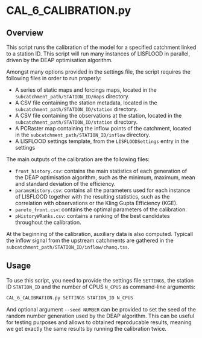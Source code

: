 # CAL_6_CALIBRATION.py

## Overview

This script runs the calibration of the model for a specified catchment linked to a station ID. This script will run many instances of LISFLOOD in parallel, driven by the DEAP optimisation algorithm.

Amongst many options provided in the settings file, the script requires the following files in order to run properly:
- A series of static maps and forcings maps, located in the `subcatchment_path/STATION_ID/maps` directory.
- A CSV file containing the station metadata, located in the `subcatchment_path/STATION_ID/station` directory.
- A CSV file containing the observations at the station, located in the `subcatchment_path/STATION_ID/station` directory.
- A PCRaster map containing the inflow points of the catchment, located in the `subcatchment_path/STATION_ID/inflow` directory.
- A LISFLOOD settings template, from the `LISFLOODSettings` entry in the settings

The main outputs of the calibration are the following files:
- `front_history.csv`: contains the main statistics of each generation of the DEAP optimisation algorithm, such as the minimum, maximum, mean and standard deviation of the efficiency.
- `paramsHistory.csv`: contains all the parameters used for each instance of LISFLOOD together with the resulting statistics, such as the correlation with observations or the Kling Gupta Efficiency (KGE).
- `pareto_front.csv`: contains the optimal parameters of the calibration.
- `pHistoryWRanks.csv`: contains a ranking of the best candidates throughout the calibration.

At the beginning of the calibration, auxiliary data is also computed. Typicall the inflow signal from the upstream catchments are gathered in the `subcatchment_path/STATION_ID/inflow/chanq.tss`.

## Usage

To use this script, you need to provide the settings file `SETTINGS`, the station ID `STATION_ID` and the number of CPUS `N_CPUS` as command-line arguments:

```bash
CAL_6_CALIBRATION.py SETTINGS STATION_ID N_CPUS
```

And optional argument `--seed NUMBER` can be provided to set the seed of the random number generation used by the DEAP algorithm. This can be useful for testing purposes and allows to obtained reproducable results, meaning we get exactly the same results by running the calibration twice. 
